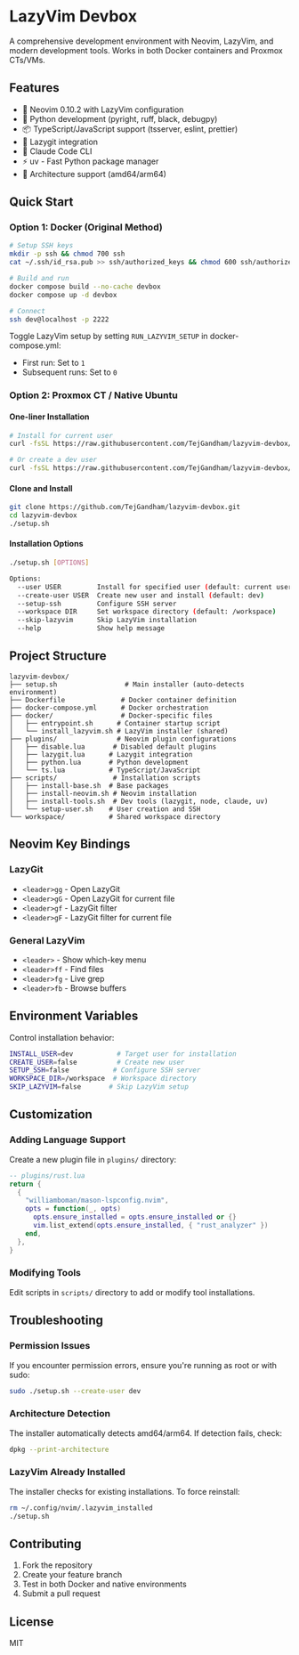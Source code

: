 # LazyVim Devbox

A comprehensive development environment with Neovim, LazyVim, and modern development tools. Works in both Docker containers and Proxmox CTs/VMs.

## Features

- 🚀 Neovim 0.10.2 with LazyVim configuration
- 🐍 Python development (pyright, ruff, black, debugpy)
- 📦 TypeScript/JavaScript support (tsserver, eslint, prettier)
- 🎨 Lazygit integration
- 🤖 Claude Code CLI
- ⚡ uv - Fast Python package manager
- 🔧 Architecture support (amd64/arm64)

## Quick Start

### Option 1: Docker (Original Method)

```bash
# Setup SSH keys
mkdir -p ssh && chmod 700 ssh
cat ~/.ssh/id_rsa.pub >> ssh/authorized_keys && chmod 600 ssh/authorized_keys

# Build and run
docker compose build --no-cache devbox
docker compose up -d devbox

# Connect
ssh dev@localhost -p 2222
```

Toggle LazyVim setup by setting `RUN_LAZYVIM_SETUP` in docker-compose.yml:
- First run: Set to `1` 
- Subsequent runs: Set to `0`

### Option 2: Proxmox CT / Native Ubuntu

#### One-liner Installation

```bash
# Install for current user
curl -fsSL https://raw.githubusercontent.com/TejGandham/lazyvim-devbox/main/setup.sh | bash

# Or create a dev user
curl -fsSL https://raw.githubusercontent.com/TejGandham/lazyvim-devbox/main/setup.sh | bash -s -- --create-user dev
```

#### Clone and Install

```bash
git clone https://github.com/TejGandham/lazyvim-devbox.git
cd lazyvim-devbox
./setup.sh
```

#### Installation Options

```bash
./setup.sh [OPTIONS]

Options:
  --user USER         Install for specified user (default: current user)
  --create-user USER  Create new user and install (default: dev)
  --setup-ssh         Configure SSH server
  --workspace DIR     Set workspace directory (default: /workspace)
  --skip-lazyvim      Skip LazyVim installation
  --help              Show help message
```

## Project Structure

```
lazyvim-devbox/
├── setup.sh                 # Main installer (auto-detects environment)
├── Dockerfile              # Docker container definition
├── docker-compose.yml      # Docker orchestration
├── docker/                 # Docker-specific files
│   ├── entrypoint.sh      # Container startup script
│   └── install_lazyvim.sh # LazyVim installer (shared)
├── plugins/               # Neovim plugin configurations
│   ├── disable.lua       # Disabled default plugins
│   ├── lazygit.lua      # Lazygit integration
│   ├── python.lua       # Python development
│   └── ts.lua           # TypeScript/JavaScript
├── scripts/              # Installation scripts
│   ├── install-base.sh  # Base packages
│   ├── install-neovim.sh # Neovim installation
│   ├── install-tools.sh  # Dev tools (lazygit, node, claude, uv)
│   └── setup-user.sh    # User creation and SSH
└── workspace/           # Shared workspace directory
```

## Neovim Key Bindings

### LazyGit
- `<leader>gg` - Open LazyGit
- `<leader>gG` - Open LazyGit for current file
- `<leader>gf` - LazyGit filter
- `<leader>gF` - LazyGit filter for current file

### General LazyVim
- `<leader>` - Show which-key menu
- `<leader>ff` - Find files
- `<leader>fg` - Live grep
- `<leader>fb` - Browse buffers

## Environment Variables

Control installation behavior:

```bash
INSTALL_USER=dev           # Target user for installation
CREATE_USER=false          # Create new user
SETUP_SSH=false           # Configure SSH server
WORKSPACE_DIR=/workspace  # Workspace directory
SKIP_LAZYVIM=false       # Skip LazyVim setup
```

## Customization

### Adding Language Support

Create a new plugin file in `plugins/` directory:

```lua
-- plugins/rust.lua
return {
  {
    "williamboman/mason-lspconfig.nvim",
    opts = function(_, opts)
      opts.ensure_installed = opts.ensure_installed or {}
      vim.list_extend(opts.ensure_installed, { "rust_analyzer" })
    end,
  },
}
```

### Modifying Tools

Edit scripts in `scripts/` directory to add or modify tool installations.

## Troubleshooting

### Permission Issues
If you encounter permission errors, ensure you're running as root or with sudo:
```bash
sudo ./setup.sh --create-user dev
```

### Architecture Detection
The installer automatically detects amd64/arm64. If detection fails, check:
```bash
dpkg --print-architecture
```

### LazyVim Already Installed
The installer checks for existing installations. To force reinstall:
```bash
rm ~/.config/nvim/.lazyvim_installed
./setup.sh
```

## Contributing

1. Fork the repository
2. Create your feature branch
3. Test in both Docker and native environments
4. Submit a pull request

## License

MIT